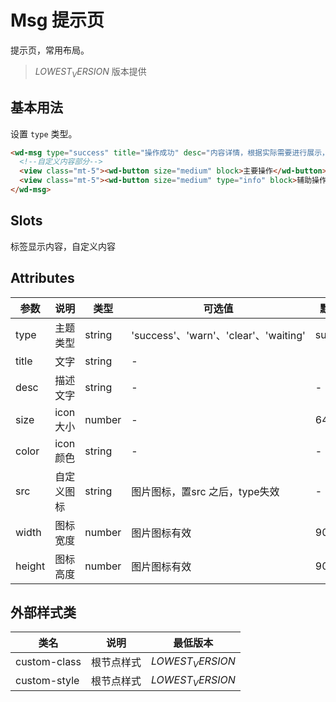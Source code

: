 # Msg 提示页

提示页，常用布局。

> $LOWEST_VERSION$ 版本提供

## 基本用法

设置 `type` 类型。

```html
<wd-msg type="success" title="操作成功" desc="内容详情，根据实际需要进行展示，内容为空则不展示展示" color="#07c160">
  <!--自定义内容部分-->
  <view class="mt-5"><wd-button size="medium" block>主要操作</wd-button></view>
  <view class="mt-5"><wd-button size="medium" type="info" block>辅助操作</wd-button></view>
</wd-msg>
```


## Slots

标签显示内容，自定义内容



## Attributes

| 参数       | 说明                                                               | 类型    | 可选值                                                             | 默认值  | 最低版本         |
| ---------- | ------------------------------------------------------------------ | ------- | ------------------------------------------------------------------ | ------- | ---------------- |
| type       | 主题类型                                                           | string  | 'success'、'warn'、'clear'、'waiting'                        | success | $LOWEST_VERSION$ |
| title       | 文字                                                               | string  | -                                                                  |         | $LOWEST_VERSION$ |
| desc       | 描述文字                                                           | string  | -                                                                  | -       | $LOWEST_VERSION$ |
| size       | icon大小                                                           | number  | -                                                                  | 64       | $LOWEST_VERSION$ |
| color      | icon颜色                                                           | string  | -                                                                  | -       | $LOWEST_VERSION$ |
| src      | 自定义图标                                                           | string  | 图片图标，置src 之后，type失效                                        | -       | $LOWEST_VERSION$ |
| width      | 图标宽度                                                           | number  | 图片图标有效                                        | 90       | $LOWEST_VERSION$ |
| height      | 图标高度                                                           | number  | 图片图标有效                                        | 90       | $LOWEST_VERSION$ |



## 外部样式类

| 类名         | 说明       | 最低版本         |
| ------------ | ---------- | ---------------- |
| custom-class | 根节点样式 | $LOWEST_VERSION$ |
| custom-style | 根节点样式 | $LOWEST_VERSION$ |
